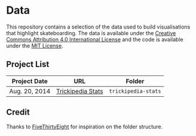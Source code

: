 # Data

This repository contains a selection of the data used to build visualisations that highlight skateboarding. The data is available under the [Creative Commons Attribution 4.0 International License](http://creativecommons.org/licenses/by/4.0/) and the code is available under the [MIT License](http://opensource.org/licenses/MIT).

## Project List

Project Date | URL | Folder
---|---------|-------------
Aug. 20, 2014 | [Trickipedia Stats](http://projects.jonchretien.com/trickipedia/) | `trickipedia-stats`

## Credit

Thanks to [FiveThirtyEight](https://github.com/fivethirtyeight/data) for inspiration on the folder structure.